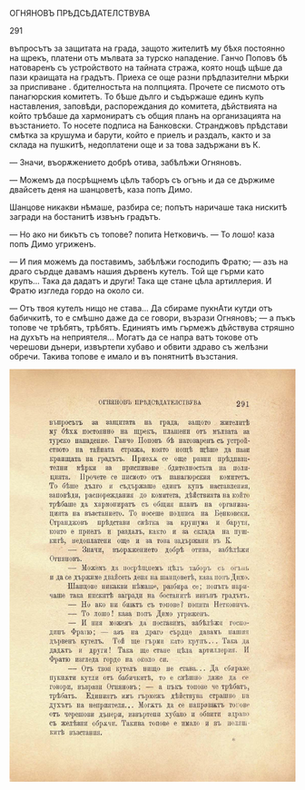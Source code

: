 ﻿ОГНЯНОВЪ ПРѢДСѢДАТЕЛСТВУВА

291

въпросътъ за защитата на града, защото жителитѣ му бѣхя постоянно на щрекъ, платени отъ мълвата за турско нападение. Ганчо Поповъ бѣ натоваренъ съ устройството на тайната стража, която нощѣ щѣше да пази краищата на градътъ. Приеха се още разни прѣдпазителни мѣрки за приспиване . бдителностьта на полпцията. Прочете се писмото отъ панагюрския комитетъ. То бѣше дълго и съдържаше единъ купъ наставления, заповѣди, распореждания до комитета, дѣйствията на който трѣбаше да хармониратъ съ общия планъ на организацията на възстанието. То носете подписа на Банковски. Странджовъ прѣдстави смѣтка за крушума и барути, който е приелъ и раздалъ, както и за склада на пушкитѣ, недоплатени още и за това задържани въ К.

— Значи, въорѫжението добрѣ отива, забѣлѣжи Огняновъ.

— Можемъ да посрѣщнемъ цѣлъ таборъ съ огънь и да се държиме двайсеть деня на шанцоветѣ, каза попъ Димо.

Шанцове никакви нѣмаше, разбира се; попътъ наричаше така нискитѣ загради на бостанитѣ извънъ градътъ.

— Но ако ни бикътъ съ топове? попита Нетковичъ. — То лошо! каза попъ Димо угриженъ.

— И пия можемъ да поставимъ, забѣлѣжи господипъ Фратю; — азъ на драго сърдце давамъ нашия дървенъ кутелъ. Той ще гърми като крупъ... Така да дадатъ и други! Така ще стане цѣла артиллерия. И Фратю изгледа гордо на около си.

— Отъ твоя кутелъ нищо не става... Да сбираме пукнАти кутди отъ бабичкитѣ, то е смѣшно даже да се говори, възрази Огняновъ; — а пъкъ топове че трѣбятъ, трѣбятъ. Единиятъ имъ гърмежъ дѣйствува стряшно на духътъ на неприятеля... Могатъ да се напра ватъ токове отъ черешови дънери, извъртепи хубаво и обвити здраво съ желѣзни обречи. Такива топове е имало и въ понятнитѣ възстания.

![original](images/328.jpg)

